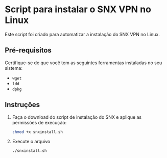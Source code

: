 # Script para instalar o SNX VPN no Linux

Este script foi criado para automatizar a instalação do SNX VPN no Linux. 

## Pré-requisitos

Certifique-se de que você tem as seguintes ferramentas instaladas no seu sistema:

- `wget`
- `ldd`
- `dpkg`

## Instruções

1. Faça o download do script de instalação do SNX e aplique as permissões de execução:

   ```bash
   chmod +x snxinstall.sh
   
2. Execute o arquivo
    ```bash
    ./snxinstall.sh
